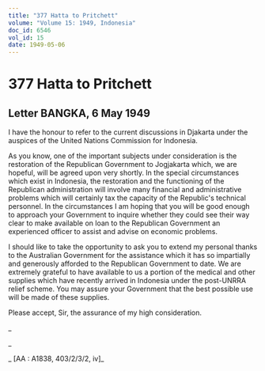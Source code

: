 ```yaml
---
title: "377 Hatta to Pritchett"
volume: "Volume 15: 1949, Indonesia"
doc_id: 6546
vol_id: 15
date: 1949-05-06
---
```


# 377 Hatta to Pritchett

## Letter BANGKA, 6 May 1949

I have the honour to refer to the current discussions in Djakarta under the auspices of the United Nations Commission for Indonesia.

As you know, one of the important subjects under consideration is the restoration of the Republican Government to Jogjakarta which, we are hopeful, will be agreed upon very shortly. In the special circumstances which exist in Indonesia, the restoration and the functioning of the Republican administration will involve many financial and administrative problems which will certainly tax the capacity of the Republic's technical personnel. In the circumstances I am hoping that you will be good enough to approach your Government to inquire whether they could see their way clear to make available on loan to the Republican Government an experienced officer to assist and advise on economic problems.

I should like to take the opportunity to ask you to extend my personal thanks to the Australian Government for the assistance which it has so impartially and generously afforded to the Republican Government to date. We are extremely grateful to have available to us a portion of the medical and other supplies which have recently arrived in Indonesia under the post-UNRRA relief scheme. You may assure your Government that the best possible use will be made of these supplies.

Please accept, Sir, the assurance of my high consideration.

_

_

_ [AA : A1838, 403/2/3/2, iv]_
